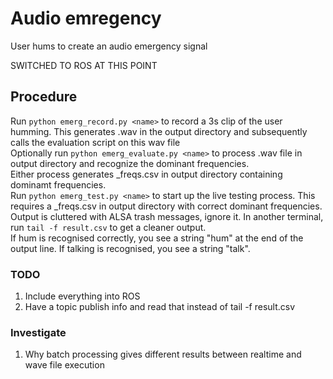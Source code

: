# Audio emregency
User hums to create an audio emergency signal    

SWITCHED TO ROS AT THIS POINT   

## Procedure

Run `python emerg_record.py <name>` to record a 3s clip of the user humming. This generates <name>.wav in the output directory and subsequently calls the evaluation script on this wav file   
Optionally run `python emerg_evaluate.py <name>` to process <name>.wav file in output directory and recognize the dominant frequencies.   
Either process generates <name>_freqs.csv in output directory containing dominamt frequencies.   
Run `python emerg_test.py <name>` to start up the live testing process. This requires a <name>_freqs.csv in output directory with correct dominant frequencies. Output is cluttered with ALSA trash messages, ignore it. In another terminal, run `tail -f result.csv` to get a cleaner output.   
If hum is recognised correctly, you see a string "hum" at the end of the output line. If talking is recognised, you see a string "talk".   

### TODO
1) Include everything into ROS   
2) Have a topic publish info and read that instead of tail -f result.csv   

### Investigate
1) Why batch processing gives different results between realtime and wave file execution   


